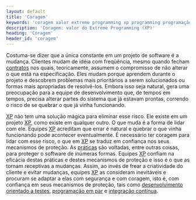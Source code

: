 ```yaml
---
layout: default
title: 'Coragem'
keywords: 'coragem valor extreme programming xp programming programação extrema'
description: 'Coragem: valor do Extreme Programming (XP)'
heading: 'Coragem'
header_id: 'coragem'
---
```


Costuma-se dizer que a única constante em um projeto de software é a mudança. Clientes mudam de idéia com freqüência, mesmo quando fecham [contratos][co] nos quais, teoricamente, assumem o compromisso de não alterar o que está na especificação. Eles mudam porque aprendem durante o projeto e descobrem problemas mais prioritários a serem solucionados ou formas mais apropriadas de resolvê-los. Embora isso seja natural, gera uma preocupação para a equipe de desenvolvimento que, de tempos em tempos, precisa alterar partes do sistema que já estavam prontas, correndo o risco de se quebrar o que já vinha funcionando.

[XP][] não tem uma solução mágica para eliminar esse risco. Ele existe em um projeto [XP][], como existe em qualquer outro. O que muda é a forma de lidar com ele. Equipes [XP][] acreditam que errar é natural e quebrar o que vinha funcionando pode acontecer eventualmente. É necessário ter coragem para lidar com esse risco, o que em [XP][] se traduz em confiança nos seus mecanismos de proteção. As [práticas][pra] são voltadas, entre outras coisas, para proteger o software de inúmeras formas. Equipes [XP][] confiam na eficácia destas práticas e destes mecanismos de proteção e isso é o que as tornam receptivas a mudanças. Assim, ao invés de frear a criatividade do cliente e evitar mudanças, equipes [XP][] as consideram inevitáveis e procuram se adaptar a elas com segurança e com coragem, isto é, com confiança em seus mecanismos de proteção, tais como [desenvolvimento orientado a testes][tdd], [programação em par][pp] e [integração contínua][int].

[XP]:		/xp
[co]:		/xp/praticas/contrato
[pra]:		/xp/praticas
[tdd]:		/xp/praticas/tdd
[pp]:		/xp/praticas/programacao_par
[int]:		/xp/praticas/integracao